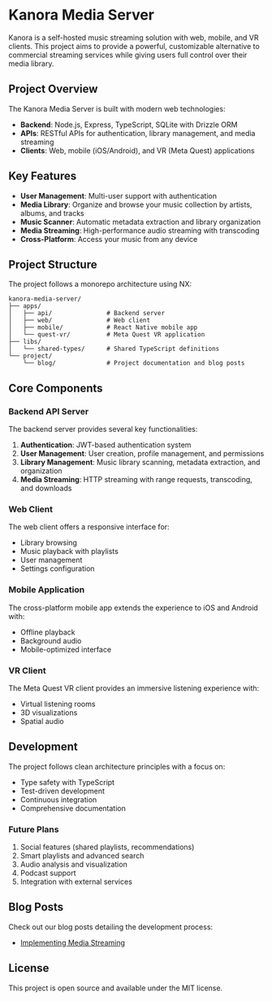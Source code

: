 # Kanora Media Server

Kanora is a self-hosted music streaming solution with web, mobile, and VR clients. This project aims to provide a powerful, customizable alternative to commercial streaming services while giving users full control over their media library.

## Project Overview

The Kanora Media Server is built with modern web technologies:

- **Backend**: Node.js, Express, TypeScript, SQLite with Drizzle ORM
- **APIs**: RESTful APIs for authentication, library management, and media streaming
- **Clients**: Web, mobile (iOS/Android), and VR (Meta Quest) applications

## Key Features

- **User Management**: Multi-user support with authentication
- **Media Library**: Organize and browse your music collection by artists, albums, and tracks
- **Music Scanner**: Automatic metadata extraction and library organization
- **Media Streaming**: High-performance audio streaming with transcoding
- **Cross-Platform**: Access your music from any device

## Project Structure

The project follows a monorepo architecture using NX:

```
kanora-media-server/
├── apps/
│   ├── api/               # Backend server
│   ├── web/               # Web client
│   ├── mobile/            # React Native mobile app
│   └── quest-vr/          # Meta Quest VR application
├── libs/
│   └── shared-types/      # Shared TypeScript definitions
└── project/
    └── blog/              # Project documentation and blog posts
```

## Core Components

### Backend API Server

The backend server provides several key functionalities:

1. **Authentication**: JWT-based authentication system
2. **User Management**: User creation, profile management, and permissions
3. **Library Management**: Music library scanning, metadata extraction, and organization
4. **Media Streaming**: HTTP streaming with range requests, transcoding, and downloads

### Web Client

The web client offers a responsive interface for:

- Library browsing
- Music playback with playlists
- User management
- Settings configuration

### Mobile Application

The cross-platform mobile app extends the experience to iOS and Android with:

- Offline playback
- Background audio
- Mobile-optimized interface

### VR Client

The Meta Quest VR client provides an immersive listening experience with:

- Virtual listening rooms
- 3D visualizations
- Spatial audio

## Development

The project follows clean architecture principles with a focus on:

- Type safety with TypeScript
- Test-driven development
- Continuous integration
- Comprehensive documentation

### Future Plans

1. Social features (shared playlists, recommendations)
2. Smart playlists and advanced search
3. Audio analysis and visualization
4. Podcast support
5. Integration with external services

## Blog Posts

Check out our blog posts detailing the development process:

- [Implementing Media Streaming](./blog/implementing-media-streaming.md)

## License

This project is open source and available under the MIT license.
